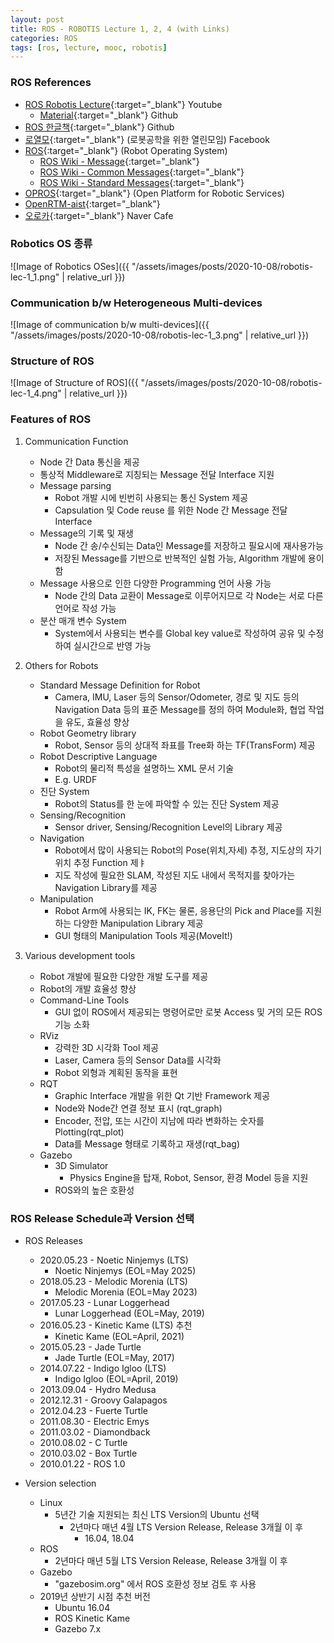 ```yaml
---
layout: post
title: ROS - ROBOTIS Lecture 1, 2, 4 (with Links)
categories: ROS
tags: [ros, lecture, mooc, robotis]
---
```


### ROS References

- [ROS Robotis Lecture](<https://www.youtube.com/playlist?list=PLRG6WP3c31_VIFtFAxSke2NG_DumVZPgw>){:target="_blank"} Youtube
  - [Material](<https://github.com/robotpilot/ros-seminar>){:target="_blank"} Github
- [ROS 한글책](<https://github.com/robotpilot/rosbook_kr>){:target="_blank"} Github
- [로열모](<https://www.facebook.com/groups/KoreanRobotics>){:target="_blank"} (로봇공학을 위한 열린모임) Facebook
- [ROS](<https://ros.org>){:target="_blank"} (Robot Operating System)
  - [ROS Wiki - Message](<https://wiki.ros.org/msg>){:target="_blank"}
  - [ROS Wiki - Common Messages](<https://wiki.ros.org/common_msgs>){:target="_blank"}
  - [ROS Wiki - Standard Messages](<https://wiki.ros.org/std_msgs>){:target="_blank"}
- [OPROS](<https://github.com/opros-wiki/OPRoS_v1.1_Components/wiki/Open-Platform-for-Robotic-Services>){:target="_blank"} (Open Platform for Robotic Services)
- [OpenRTM-aist](<https://www.openrtm.org/openrtm/>){:target="_blank"}
- [오로카](<https://cafe.naver.com/openrt/23862>){:target="_blank"} Naver Cafe

### Robotics OS 종류

![Image of Robotics OSes]({{ "/assets/images/posts/2020-10-08/robotis-lec-1_1.png" | relative_url }})

### Communication b/w Heterogeneous Multi-devices

![Image of communication b/w multi-devices]({{ "/assets/images/posts/2020-10-08/robotis-lec-1_3.png" | relative_url }})

### Structure of ROS

![Image of Structure of ROS]({{ "/assets/images/posts/2020-10-08/robotis-lec-1_4.png" | relative_url }})

### Features of ROS

1. Communication Function
    - Node 간 Data 통신을 제공
    - 통상적 Middleware로 지칭되는 Message 전달 Interface 지원
    - Message parsing
      - Robot 개발 시에 빈번히 사용되는 통신 System 제공
      - Capsulation 및 Code reuse 를 위한 Node 간 Message 전달 Interface
    - Message의 기록 및 재생
      - Node 간 송/수신되는 Data인 Message를 저장하고 필요시에 재사용가능
      - 저장된 Message를 기반으로 반복적인 실험 가능, Algorithm 개발에 용이함
    - Message 사용으로 인한 다양한 Programming 언어 사용 가능
      - Node 간의 Data 교환이 Message로 이루어지므로 각 Node는 서로 다른 언어로 작성 가능
    - 분산 매개 변수 System
      - System에서 사용되는 변수를 Global key value로 작성하여 공유 및 수정하여 실시간으로 반영 가능

2. Others for Robots

    - Standard Message Definition for Robot
      - Camera, IMU, Laser 등의 Sensor/Odometer, 경로 및 지도 등의 Navigation Data 등의 표준 Message를 정의 하여 Module화, 협업 작업을 유도, 효율성 향상
    - Robot Geometry library
      - Robot, Sensor 등의 상대적 좌표를 Tree화 하는 TF(TransForm) 제공
    - Robot Descriptive Language
      - Robot의 물리적 특성을 설명하느 XML 문서 기술
      - E.g. URDF
    - 진단 System
      - Robot의 Status를 한 눈에 파악할 수 있는 진단 System 제공
    - Sensing/Recognition
      - Sensor driver, Sensing/Recognition Level의 Library 제공
    - Navigation
      - Robot에서 많이 사용되는 Robot의 Pose(위치,자세) 추정, 지도상의 자기 위치 추정 Function 제ㅑ
      - 지도 작성에 필요한 SLAM, 작성된 지도 내에서 목적지를 찾아가는 Navigation Library를 제공
    - Manipulation
      - Robot Arm에 사용되는 IK, FK는 물론, 응용단의 Pick and Place를 지원하는 다양한 Manipulation Library 제공
      - GUI 형태의 Manipulation Tools 제공(MoveIt!)

3. Various development tools

    - Robot 개발에 필요한 다양한 개발 도구를 제공
    - Robot의 개발 효율성 향상
    - Command-Line Tools
      - GUI 없이 ROS에서 제공되는 명령어로만 로봇 Access 및 거의 모든 ROS 기능 소화
    - RViz
      - 강력한 3D 시각화 Tool 제공
      - Laser, Camera 등의 Sensor Data를 시각화
      - Robot 외형과  계획된 동작을 표현
    - RQT
      - Graphic Interface 개발을 위한 Qt 기반 Framework 제공
      - Node와 Node간 연결 정보 표시 (rqt_graph)
      - Encoder, 전압, 또는 시간이 지남에 따라  변화하는 숫자를 Plotting(rqt_plot)
      - Data를 Message 형태로 기록하고 재생(rqt_bag)
    - Gazebo
      - 3D Simulator
        - Physics Engine을 탑재, Robot, Sensor, 환경 Model 등을 지원
      - ROS와의 높은 호환성

### ROS Release Schedule과 Version 선택

- ROS Releases
  - 2020.05.23 - Noetic Ninjemys (LTS)
    - Noetic Ninjemys (EOL=May 2025)
  - 2018.05.23 - Melodic Morenia (LTS)
    - Melodic Morenia (EOL=May 2023)
  - 2017.05.23 - Lunar Loggerhead
    - Lunar Loggerhead (EOL=May, 2019)
  - 2016.05.23 - Kinetic Kame (LTS) 추천
    - Kinetic Kame (EOL=April, 2021)
  - 2015.05.23 - Jade Turtle
    - Jade Turtle (EOL=May, 2017)
  - 2014.07.22 - Indigo Igloo (LTS)
    - Indigo Igloo (EOL=April, 2019)
  - 2013.09.04 - Hydro Medusa
  - 2012.12.31 - Groovy Galapagos
  - 2012.04.23 - Fuerte Turtle
  - 2011.08.30 - Electric Emys
  - 2011.03.02 - Diamondback
  - 2010.08.02 - C Turtle
  - 2010.03.02 - Box Turtle
  - 2010.01.22 - ROS 1.0

- Version selection
  - Linux
    - 5년간 기술 지원되는 최신 LTS Version의 Ubuntu 선택
      - 2년마다 매년 4월 LTS Version Release, Release 3개월 이 후
        - 16.04, 18.04
  - ROS
    - 2년마다 매년 5월 LTS Version Release, Release 3개월 이 후
  - Gazebo
    - "gazebosim.org" 에서 ROS 호환성 정보 검토 후 사용
  - 2019년 상반기 시점 추천 버전
    - Ubuntu 16.04
    - ROS Kinetic Kame
    - Gazebo 7.x
